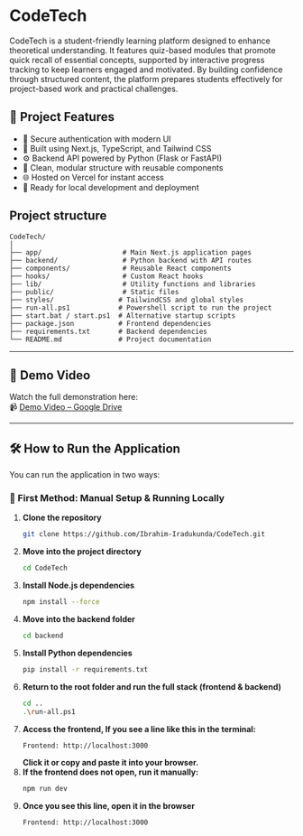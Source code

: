 # CodeTech

CodeTech is a student-friendly learning platform designed to enhance theoretical understanding. It features quiz-based modules that promote quick recall of essential concepts, supported by interactive progress tracking to keep learners engaged and motivated. By building confidence through structured content, the platform prepares students effectively for project-based work and practical challenges.

## 🚀 Project Features

- 🔐 Secure authentication with modern UI
- 🎨 Built using Next.js, TypeScript, and Tailwind CSS
- ⚙️ Backend API powered by Python (Flask or FastAPI)
- 📁 Clean, modular structure with reusable components
- 🌐 Hosted on Vercel for instant access
- 🧪 Ready for local development and deployment

## Project structure
```
CodeTech/
│
├── app/                    # Main Next.js application pages
├── backend/                # Python backend with API routes
├── components/             # Reusable React components
├── hooks/                  # Custom React hooks
├── lib/                    # Utility functions and libraries
├── public/                 # Static files
├── styles/                # TailwindCSS and global styles
├── run-all.ps1            # Powershell script to run the project
├── start.bat / start.ps1  # Alternative startup scripts
├── package.json           # Frontend dependencies
├── requirements.txt       # Backend dependencies
└── README.md              # Project documentation
```

---

## 📸 Demo Video

Watch the full demonstration here:  
📹 [Demo Video – Google Drive](https://drive.google.com/file/d/1cRoJCvFJNvB3p0bK7SerA_lcQxf84zbD/view?usp=sharing)

---

## 🛠️ How to Run the Application

You can run the application in two ways:

### 🔧 First Method: Manual Setup & Running Locally

1. **Clone the repository**  
   ```bash
   git clone https://github.com/Ibrahim-Iradukunda/CodeTech.git
   ```
2. **Move into the project directory**
   ```bash
   cd CodeTech
   ```
3. **Install Node.js dependencies**
   ```bash
   npm install --force
   ```
4. **Move into the backend folder**
   ```bash
   cd backend
   ```
5. **Install Python dependencies**
   ```bash
   pip install -r requirements.txt
   ```
6. **Return to the root folder and run the full stack (frontend & backend)**
   ```bash
   cd ..
   .\run-all.ps1
   ```
7. **Access the frontend, If you see a line like this in the terminal:**
   ```bash
   Frontend: http://localhost:3000
   ```
   **Click it or copy and paste it into your browser.**
8. **If the frontend does not open, run it manually:**
   ```bash
   npm run dev
   ```
9. **Once you see this line, open it in the browser**
   ```bash
   Frontend: http://localhost:3000
   ```



